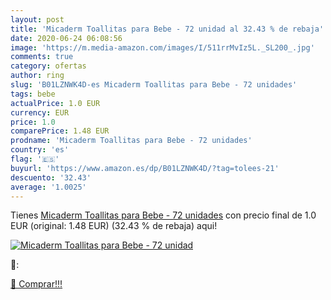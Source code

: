 ```yaml
---
layout: post
title: 'Micaderm Toallitas para Bebe - 72 unidad al 32.43 % de rebaja'
date: 2020-06-24 06:08:56
image: 'https://m.media-amazon.com/images/I/511rrMvIz5L._SL200_.jpg'
comments: true
category: ofertas
author: ring
slug: 'B01LZNWK4D-es Micaderm Toallitas para Bebe - 72 unidades'
tags: bebe
actualPrice: 1.0 EUR
currency: EUR
price: 1.0
comparePrice: 1.48 EUR
prodname: 'Micaderm Toallitas para Bebe - 72 unidades'
country: 'es'
flag: '🇪🇸'
buyurl: 'https://www.amazon.es/dp/B01LZNWK4D/?tag=tolees-21'
descuento: '32.43'
average: '1.0025'
---
```


Tienes [Micaderm Toallitas para Bebe - 72 unidades](https://www.amazon.es/dp/B01LZNWK4D/?tag=tolees-21) con precio final de  1.0 EUR (original: 1.48 EUR) (32.43 %  de rebaja) aqui!

[![Micaderm Toallitas para Bebe - 72 unidad](https://m.media-amazon.com/images/I/511rrMvIz5L._SL200_.jpg)](https://www.amazon.es/dp/B01LZNWK4D/?tag=tolees-21)

🔎:


[🛒 Comprar!!!](https://www.amazon.es/dp/B01LZNWK4D/?tag=tolees-21)
